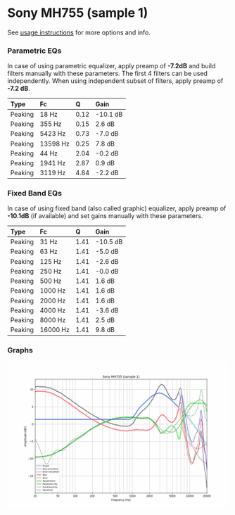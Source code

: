 # Sony MH755 (sample 1)
See [usage instructions](https://github.com/jaakkopasanen/AutoEq#usage) for more options and info.

### Parametric EQs
In case of using parametric equalizer, apply preamp of **-7.2dB** and build filters manually
with these parameters. The first 4 filters can be used independently.
When using independent subset of filters, apply preamp of **-7.2 dB**.

| Type    | Fc       |    Q | Gain     |
|:--------|:---------|:-----|:---------|
| Peaking | 18 Hz    | 0.12 | -10.1 dB |
| Peaking | 355 Hz   | 0.15 | 2.6 dB   |
| Peaking | 5423 Hz  | 0.73 | -7.0 dB  |
| Peaking | 13598 Hz | 0.25 | 7.8 dB   |
| Peaking | 44 Hz    | 2.04 | -0.2 dB  |
| Peaking | 1941 Hz  | 2.87 | 0.9 dB   |
| Peaking | 3119 Hz  | 4.84 | -2.2 dB  |

### Fixed Band EQs
In case of using fixed band (also called graphic) equalizer, apply preamp of **-10.1dB**
(if available) and set gains manually with these parameters.

| Type    | Fc       |    Q | Gain     |
|:--------|:---------|:-----|:---------|
| Peaking | 31 Hz    | 1.41 | -10.5 dB |
| Peaking | 63 Hz    | 1.41 | -5.0 dB  |
| Peaking | 125 Hz   | 1.41 | -2.6 dB  |
| Peaking | 250 Hz   | 1.41 | -0.0 dB  |
| Peaking | 500 Hz   | 1.41 | 1.6 dB   |
| Peaking | 1000 Hz  | 1.41 | 1.6 dB   |
| Peaking | 2000 Hz  | 1.41 | 1.6 dB   |
| Peaking | 4000 Hz  | 1.41 | -3.6 dB  |
| Peaking | 8000 Hz  | 1.41 | 2.5 dB   |
| Peaking | 16000 Hz | 1.41 | 9.8 dB   |

### Graphs
![](./Sony%20MH755%20(sample%201).png)
